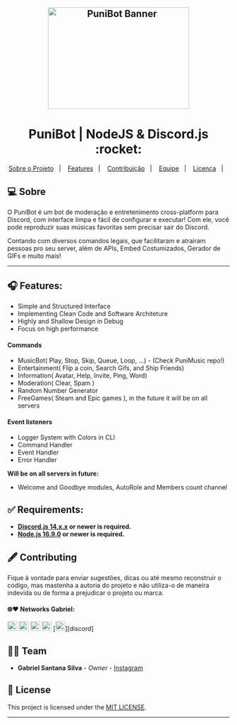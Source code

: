 
<h2 align="center">
    <img alt="PuniBot Banner" title="" src="https://user-images.githubusercontent.com/53992405/217692500-68ba817c-641e-4f58-aa1c-f1e4a1c6d50e.png" height="230px" width="320px" />
</h2>

<p align="center">
  <h1 align="center">PuniBot | NodeJS & Discord.js :rocket:</h1>
</p>

<p align="center">
  <a href="#-sobre">Sobre o Projeto</a>&nbsp;&nbsp;&nbsp;|&nbsp;&nbsp;&nbsp;
  <a href="#-features">Features</a>&nbsp;&nbsp;&nbsp;|&nbsp;&nbsp;&nbsp;
  <a href="#%EF%B8%8F-contributing">Contribuição</a>&nbsp;&nbsp;&nbsp;|&nbsp;&nbsp;&nbsp;
  <a href="#-networks-gabriel">Equipe</a>&nbsp;&nbsp;&nbsp;|&nbsp;&nbsp;&nbsp;
  <a href="#-license">Licença</a>&nbsp;&nbsp;&nbsp;|&nbsp;&nbsp;&nbsp;
</p>

## 💻 Sobre

O PuniBot é um bot de moderação e entretenimento cross-platform para Discord, com interface limpa e fácil de configurar e executar! Com ele, você pode reproduzir suas músicas favoritas sem precisar sair do Discord.
 
Contando com diversos comandos legais, que facilitaram e atrairam pessoas pro seu server, além de APIs, Embed Costumizados, Gerador de GIFs e muito mais!

___

## 🎧 Features:

* Simple and Structured Interface
* Implementing Clean Code and Software Architeture
* Highly and Shallow Design in Debug
* Focus on high performance

#### Commands

* MusicBot( Play, Stop, Skip, Queue, Loop, ...) - (Check PuniMusic repo!)
* Entertainment( Flip a coin, Search Gifs, and Ship Friends)
* Information( Avatar, Help, Invite, Ping, Word)
* Moderation( Clear, Spam )
* Random Number Generator
* FreeGames( Steam and Epic games ), in the future it will be on all servers

#### Event listeners

* Logger System with Colors in CLI
* Command Handler
* Event Handler
* Error Handler

**Will be on all servers in future:**

* Welcome and Goodbye modules, AutoRole and Members count channel

## ✅ Requirements:

* **[Discord.js 14.x.x](https://discord.js.org/#/) or newer is required.**
* **[Node.js 16.9.0](https://nodejs.org/en/) or newer is required.**

## 🖋️ Contributing

Fique à vontade para enviar sugestões, dicas ou até mesmo reconstruir o código, mas mastenha a autoria do projeto e não utiliza-o de maneira indevida ou de forma a prejudicar o projeto ou marca.

#### 🌐❤ Networks Gabriel:

[<img alt="GitHub followers Gabriel" src="https://img.shields.io/github/followers/PuniGC?label=Follow&style=social" height="22" title="Follow me"/>][github-ga]
[<img alt="Instagram Gabriel" src="https://img.shields.io/badge/Instagram-E4405F?style=for-the-badge&logo=instagram&logoColor=white&link=instagram.com/gabrielsants_dev/" height="22" />][instagram-ga]
[<img alt="Mail to Gabriel" src="https://img.shields.io/badge/-Gmail-c14438?style=flat&logo=Gmail&logoColor=white" height="22" title="gabriel04.ok@gmail.com" />][email-ga]
[<img alt="Linkedin Gabriel" src="https://img.shields.io/badge/-LinkedIn-blue?style=flat-square&logo=Linkedin&logoColor=white&link=https://www.linkedin.com/in/gabriel-santana-silva/" height="22" />][linkedin-ga]
[<img alt="Discord Profile" src="https://img.shields.io/badge/Discord-7289DA?style=for-the-badge&logo=discord&logoColor=white&link=dsc.bio/punidc" height="22" />][discord]

## 👨‍💻 Team

* **Gabriel Santana Silva** - *Owner* - [Instagram](https://www.instagram.com/gabrielsants_dev/)

## 📝 License

This project is licensed under the [MIT LICENSE][license].

---
[github-ga]: https://github.com/PuniGC
[linkedin-ga]: https://www.linkedin.com/in/gabriel-santana-silva/
[email-ga]: mailto:gabriel04.ok@gmail.com
[instagram-ga]: https://www.instagram.com/gabrielsants_dev/
[license]: LICENSE
